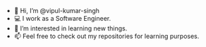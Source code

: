 - 👋 Hi, I’m @vipul-kumar-singh
- 💻 I work as a Software Engineer.
- 👀 I’m interested in learning new things.
- 📫 Feel free to check out my repositories for learning purposes.

<!---
vipul-kumar-singh/vipul-kumar-singh is a ✨ special ✨ repository because its `README.md` (this file) appears on your GitHub profile.
You can click the Preview link to take a look at your changes.
--->
